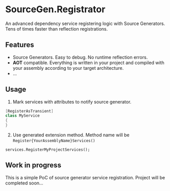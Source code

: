 # SourceGen.Registrator
 An advanced dependency service registering logic with Source Generators. Tens of times faster than reflection registrations.

 ## Features
 - Source Generators. Easy to debug. No runtime reflection errors.
 - **AOT** compatible. Everything is written in your project and compiled with your assembly according to your target architecture.
 - ...

## Usage

1. Mark services with attributes to notify source generator.
```cs
[RegisterAsTransient]
class MyService
{
}
```

2. Use generated extension method. Method name will be `Register{YourAssemblyName}Services()`

```
services.RegisterMyProjectServices();
```

## Work in progress
This is a simple PoC of source generator service registration. Project will be completed soon...
